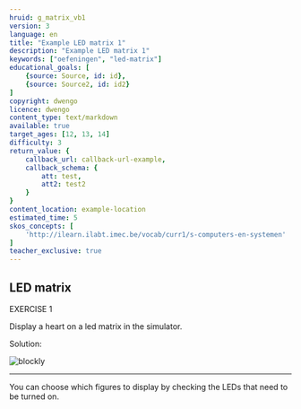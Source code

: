 ```yaml
---
hruid: g_matrix_vb1
version: 3
language: en
title: "Example LED matrix 1"
description: "Example LED matrix 1"
keywords: ["oefeningen", "led-matrix"]
educational_goals: [
    {source: Source, id: id}, 
    {source: Source2, id: id2}
]
copyright: dwengo
licence: dwengo
content_type: text/markdown
available: true
target_ages: [12, 13, 14]
difficulty: 3
return_value: {
    callback_url: callback-url-example,
    callback_schema: {
        att: test,
        att2: test2
    }
}
content_location: example-location
estimated_time: 5
skos_concepts: [
    'http://ilearn.ilabt.imec.be/vocab/curr1/s-computers-en-systemen'
]
teacher_exclusive: true
---
```

## LED matrix

EXERCISE 1

Display a heart on a led matrix in the simulator.

Solution:  

![blockly](@learning-object/matrix_m1/nl/3)

***

<div class="alert alert-box alert-success">
You can choose which figures to display by checking the LEDs that need to be turned on.
</div>